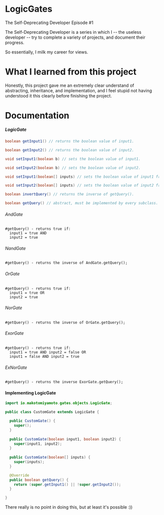 # LogicGates
The Self-Deprecating Developer Episode #1

The Self-Deprecating Developer is a series in which I -- the useless developer -- try to complete a variety of projects, and document their progress.

So essentially, I milk my career for views.

# What I learned from this project

Honestly, this project gave me an extremely clear understand of abstracting, inheritance, and implementation, and I feel stupid not having understood it this clearly before finishing the project.

# Documentation

##### LogicGate
```java
boolean getInput1() // returns the boolean value of input1.

boolean getInput2() // returns the boolean value of input2.

void setInput1(boolean b) // sets the boolean value of input1.

void setInput2(boolean b) // sets the boolean value of input2.

void setInput1(boolean[] inputs) // sets the boolean value of input1 from the first item in a boolean array.

void setInput2(boolean[] inputs) // sets the boolean value of input2 from the second item in a boolean array.

boolean invertQuery() // returns the inverse of getQuery().

boolean getQuery() // abstract, must be implemented by every subclass.
```

###### AndGate
```
#getQuery() - returns true if:
  input1 = true AND
  input2 = true
```

###### NandGate
```
#getQuery() - returns the inverse of AndGate.getQuery();
```

###### OrGate
```
#getQuery() - returns true if:
  input1 = true OR
  input2 = true
```

###### NorGate
```
#getQuery() - returns the inverse of OrGate.getQuery();
```

###### ExorGate
```
#getQuery() - returns true if:
  input1 = true AND input2 = false OR
  input1 = false AND input2 = true
```

###### ExNorGate
```
#getQuery() - returns the inverse ExorGate.getQuery();
```

#### Implementing LogicGate
```java
import io.makotomiyamoto.gates.objects.LogicGate;

public class CustomGate extends LogicGate {

  public CustomGate() {
    super();
  }
  
  public CustomGate(boolean input1, boolean input2) {
    super(input1, input2);
  }
  
  public CustomGate(boolean[] inputs) {
    super(inputs);
  }

  @Override
  public boolean getQuery() {
    return (super.getInput1() || !super.getInput2());
  }

}
```
There really is no point in doing this, but at least it's possible :))
